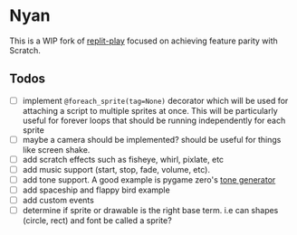 # Nyan

This is a WIP fork of [replit-play](https://github.com/replit/play) focused on achieving feature parity
with Scratch.


## Todos

- [ ] implement `@foreach_sprite(tag=None)` decorator which will be used for attaching a script to multiple
sprites at once. This will be particularly useful for forever loops that should be running independently
for each sprite
- [ ] maybe a camera should be implemented? should be useful for things like screen shake.
- [ ] add scratch effects such as fisheye, whirl, pixlate, etc
- [ ] add music support (start, stop, fade, volume, etc).
- [ ] add tone support. A good example is pygame zero's [tone generator](https://pygame-zero.readthedocs.io/en/stable/builtins.html#tone-generator)
- [ ] add spaceship and flappy bird example
- [ ] add custom events
- [ ] determine if sprite or drawable is the right base term. i.e can shapes (circle, rect) and font be called a sprite?
